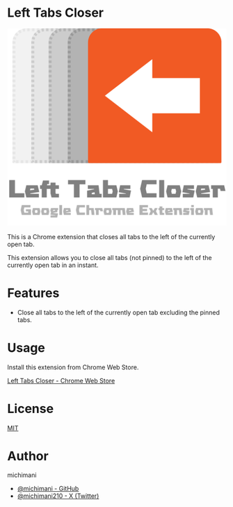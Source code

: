 Left Tabs Closer
===

![banner](./docs/banner.png)

This is a Chrome extension that closes all tabs to the left of the currently open tab.

This extension allows you to close all tabs (not pinned) to the left of the currently open tab in an instant.

# Features

- Close all tabs to the left of the currently open tab excluding the pinned tabs.

# Usage

Install this extension from Chrome Web Store.

[Left Tabs Closer - Chrome Web Store](https://chromewebstore.google.com/detail/left-tabs-closer/nclanpmebedjdcghioedaalpljfgclkl)

# License

[MIT](LICENSE)

# Author

michimani
- [@michimani - GitHub](https://github.com/michimani)
- [@michimani210 - X (Twitter)](https://twitter.com/michimani210)
